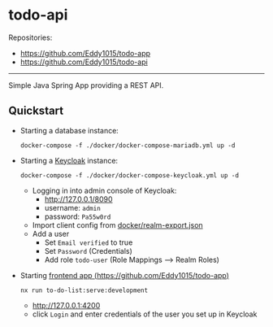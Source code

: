 # todo-api

Repositories:

- https://github.com/Eddy1015/todo-app
- https://github.com/Eddy1015/todo-api

---

Simple Java Spring App providing a REST API.

## Quickstart

- Starting a database instance:
    ```shell
    docker-compose -f ./docker/docker-compose-mariadb.yml up -d
    ```


- Starting a [Keycloak](https://www.keycloak.org/) instance:
    ```shell
    docker-compose -f ./docker/docker-compose-keycloak.yml up -d
    ```

  - Logging in into admin console of Keycloak: 
    - http://127.0.0.1/8090
    - username: `admin` 
    - password: `Pa55w0rd`
  - Import client config from [docker/realm-export.json](docker/realm-export.json) 
  - Add a user
    - Set `Email verified` to true
    - Set `Password` (Credentials)
    - Add role `todo-user` (Role Mappings --> Realm Roles)
    

- Starting [frontend app (https://github.com/Eddy1015/todo-app)](https://github.com/Eddy1015/todo-app)
    ```shell
    nx run to-do-list:serve:development
    ```
  - http://127.0.0.1:4200
  - click `Login` and enter credentials of the user you set up in Keycloak